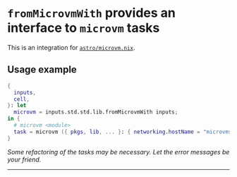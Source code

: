 # `fromMicrovmWith` provides an interface to `microvm` tasks

This is an integration for [`astro/microvm.nix`][microvm].

## Usage example

```nix
{
  inputs,
  cell,
}: let
  microvm = inputs.std.std.lib.fromMicrovmWith inputs;
in {
  # microvm <module>
  task = microvm ({ pkgs, lib, ... }: { networking.hostName = "microvms-host";});
}
```

_Some refactoring of the tasks may be necessary. Let the error messages be your friend._

---

[microvm]: https://github.com/astro/microvm.nix
